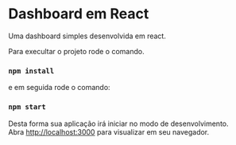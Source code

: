 
# Dashboard em React

Uma dashboard simples desenvolvida em react. 

Para execultar o projeto rode o comando. 

### `npm install`

e em seguida rode o comando: 

### `npm start`

Desta forma sua aplicação irá iniciar no modo de desenvolvimento. \
Abra [http://localhost:3000](http://localhost:3000) para visualizar em seu navegador. 